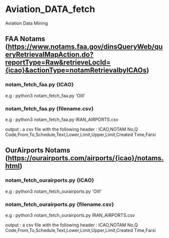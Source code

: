 # Aviation_DATA_fetch
Aviation Data Mining

## FAA Notams (https://www.notams.faa.gov/dinsQueryWeb/queryRetrievalMapAction.do?reportType=Raw&retrieveLocId={icao}&actionType=notamRetrievalbyICAOs)
### notam_fetch_faa.py {ICAO}
  e.g : python3 notam_fetch_faa.py 'OIII'
### notam_fetch_faa.py {filename.csv}
  e.g : python3 notam_fetch_faa.py IRAN_AIRPORTS.csv

  output : a csv file with the following header :
    ICAO,NOTAM No,Q Code,From,To,Schedule,Text,Lower,Limit,Upper,Limit,Created Time,Farsi

## OurAirports Notams (https://ourairports.com/airports/{icao}/notams.html)
### notam_fetch_ourairports.py {ICAO}
  e.g : python3 notam_fetch_ourairports.py 'OIII'
### notam_fetch_ourairports.py {filename.csv}
  e.g : python3 notam_fetch_ourairports.py IRAN_AIRPORTS.csv

  output : a csv file with the following header :
    ICAO,NOTAM No,Q Code,From,To,Schedule,Text,Lower,Limit,Upper,Limit,Created Time,Farsi
